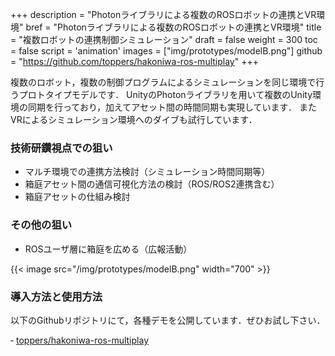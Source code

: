 +++
description = "Photonライブラリによる複数のROSロボットの連携とVR環境"
bref = "Photonライブラリによる複数のROSロボットの連携とVR環境"
title = "複数ロボットの連携制御シミュレーション"
draft = false
weight = 300
toc = false
script = 'animation'
images = ["img/prototypes/modelB.png"]
github = "https://github.com/toppers/hakoniwa-ros-multiplay"
+++

複数のロボット，複数の制御プログラムによるシミュレーションを同じ環境で行うプロトタイプモデルです．
UnityのPhotonライブラリを用いて複数のUnity環境の同期を行っており，加えてアセット間の時間同期も実現しています．
またVRによるシミュレーション環境へのダイブも試行しています．

### 技術研鑽視点での狙い

- マルチ環境での連携方法検討（シミュレーション時間同期等）
- 箱庭アセット間の通信可視化方法の検討（ROS/ROS2連携含む）
- 箱庭アセットの仕組み検討

### その他の狙い

- ROSユーザ層に箱庭を広める（広報活動）

{{< image src="/img/prototypes/modelB.png" width="700" >}}

### 導入方法と使用方法

以下のGithubリポジトリにて，各種デモを公開しています．ぜひお試し下さい．

‐ [toppers/hakoniwa-ros-multiplay]("https://github.com/toppers/hakoniwa-ros-multiplay")
